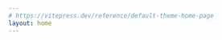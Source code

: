 ```yaml
---
# https://vitepress.dev/reference/default-theme-home-page
layout: home
---
```


<script setup>
import Home from './.vitepress/components/Home.vue'
</script>

<Home/>